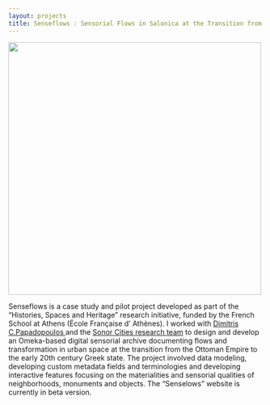 ```yaml
---
layout: projects
title: Senseflows : Sensorial Flows in Salonica at the Transition from the Ottoman Empire to the Greek State
---
```

<a href="http://www.europeana1914-1918.eu/nl/contributions/3436"><img src="../images/semseflows.jpg" width="500"/></a>


Senseflows is a case study and pilot project developed as part of the “Histories, Spaces and Heritage” research initiative, funded by the French School at Athens (École Française d’ Athènes). I worked with <a href="http://dimaterialist.net">  Dimitris C.Papadopoulos </a> and the <a href=" http://sonor-cities.edu.gr">Sonor Cities research team</a> to design and develop an Omeka-based digital sensorial archive documenting flows and transformation in urban space at the transition from the Ottoman Empire to the early 20th century Greek state. The project involved data modeling, developing custom metadata fields and terminologies and developing interactive features focusing on the materialities and sensorial qualities of neighborhoods, monuments and objects. 
The “Senselows” website is currently in beta version.
